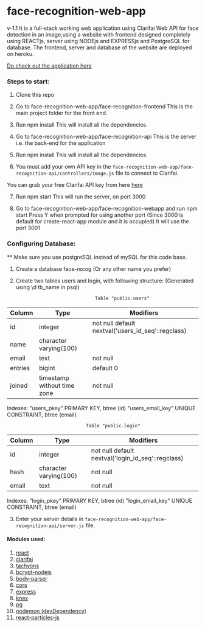 
# face-recognition-web-app
v-1.1
It is a full-stack working web application using Clarifai Web API for face detection in an image,using a website with frontend designed completely using REACTjs, server using NODEjs and EXPRESSjs and PostgreSQL for database. The frontend, server and database of the website are deployed on heroku.

[Do check out the application here](https://face-recognition-kunal.herokuapp.com/)


### Steps to start:
1. Clone this repo

2. Go to face-recognition-web-app/face-recognition-frontend
    This is the main project folder for the front end.

3. Run npm install
    This will install all the dependencies.

4. Go to face-recognition-web-app/face-recognition-api
    This is the server i.e. the back-end for the application
    
5. Run npm install
    This will install all the dependencies.
    
6. You must add your own API key in the `face-recognition-web-app/face-recognition-api/controllers/image.js` file to connect to Clarifai.

You can grab your free Clarifai API key from here [here](https://www.clarifai.com/)
    
7. Run npm start
    This will run the server, on port 3000
    
8. Go to face-recognition-web-app/face-recognition-webapp and run npm start
    Press Y when prompted for using another port
    (Since 3000 is default for create-react-app module and it is occupied)
    It will use the port 3001
    
    
### Configuring Database:
** Make sure you use postgreSQL instead of mySQL for this code base.
1. Create a database face-recog (Or any other name you prefer)
2. Create two tables users and login, with following structure:
(Generated using \d tb_name in psql)

                                    Table "public.users"
                                    
| Column  |            Type             |                     Modifiers
|---------|-----------------------------|-----------------------------------------------
| id      | integer                     | not null default nextval('users_id_seq'::regclass)
| name    | character varying(100)      | 
| email   | text                        | not null
| entries | bigint                      | default 0
| joined  | timestamp without time zone | not null
Indexes:
    "users_pkey" PRIMARY KEY, btree (id)
    "users_email_key" UNIQUE CONSTRAINT, btree (email)
    
                                 Table "public.login"                                 
| Column |          Type          |                     Modifiers
|--------|------------------------|----------------------------------------------------
| id     | integer                | not null default nextval('login_id_seq'::regclass)
| hash   | character varying(100) | not null
| email  | text                   | not null
Indexes:
    "login_pkey" PRIMARY KEY, btree (id)
    "login_email_key" UNIQUE CONSTRAINT, btree (email)



3. Enter your server details in `face-recognition-web-app/face-recognition-api/server.js` file.

#### Modules used:
1. [react](https://www.npmjs.com/package/react)
2. [clarifai](https://www.npmjs.com/package/clarifai)
3. [tachyons](https://www.npmjs.com/package/tachyons)
4. [bcrypt-nodejs](https://www.npmjs.com/package/bcrypt-nodejs)
5. [body-parser](https://www.npmjs.com/package/body-parser)
6. [cors](https://www.npmjs.com/package/cors)
7. [express](https://www.npmjs.com/package/express)
8. [knex](https://www.npmjs.com/package/knex)
9. [pg](https://www.npmjs.com/package/pg)
10. [nodemon (devDependency)](https://www.npmjs.com/package/nodemon)
11. [react-particles-js](https://www.npmjs.com/package/react-particles-js)
